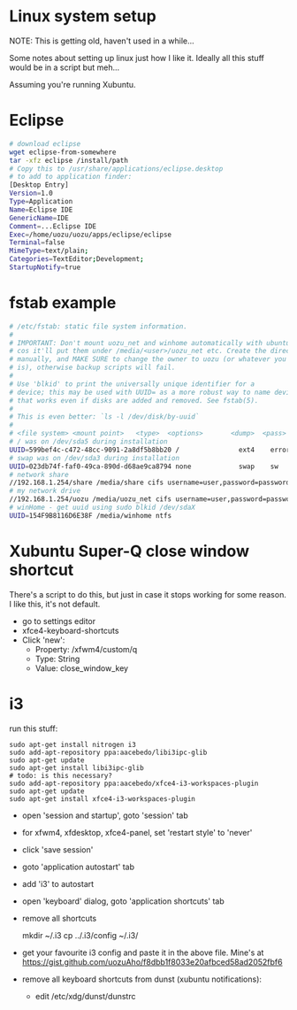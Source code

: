 Linux system setup
==================

NOTE: This is getting old, haven't used in a while...

Some notes about setting up linux just how I like it. Ideally all this
stuff would be in a script but meh...

Assuming you're running Xubuntu.

# Eclipse
```bash
# download eclipse
wget eclipse-from-somewhere
tar -xfz eclipse /install/path
# Copy this to /usr/share/applications/eclipse.desktop
# to add to application finder:
[Desktop Entry]
Version=1.0
Type=Application
Name=Eclipse IDE
GenericName=IDE
Comment=...Eclipse IDE
Exec=/home/uozu/uozu/apps/eclipse/eclipse
Terminal=false
MimeType=text/plain;
Categories=TextEditor;Development;
StartupNotify=true
```

# fstab example
```bash
# /etc/fstab: static file system information.
#
# IMPORTANT: Don't mount uozu_net and winhome automatically with ubuntu,
# cos it'll put them under /media/<user>/uozu_net etc. Create the directories
# manually, and MAKE SURE to change the owner to uozu (or whatever you username
# is), otherwise backup scripts will fail.
#
# Use 'blkid' to print the universally unique identifier for a
# device; this may be used with UUID= as a more robust way to name devices
# that works even if disks are added and removed. See fstab(5).
#
# This is even better: `ls -l /dev/disk/by-uuid`
#
# <file system> <mount point>   <type>  <options>       <dump>  <pass>
# / was on /dev/sda5 during installation
UUID=599bef4c-c472-48cc-9091-2a8df5b8bb20 /               ext4    errors=remount-ro 0       1
# swap was on /dev/sda3 during installation
UUID=023db74f-faf0-49ca-890d-d68ae9ca8794 none            swap    sw              0       0
# network share
//192.168.1.254/share /media/share cifs username=user,password=password,iocharset=utf8,sec=ntlm  0  0
# my network drive
//192.168.1.254/uozu /media/uozu_net cifs username=user,password=password,iocharset=utf8,sec=ntlm  0  0
# winHome - get uuid using sudo blkid /dev/sdaX
UUID=154F9B8116D6E38F /media/winhome ntfs
```


# Xubuntu Super-Q close window shortcut
There's a script to do this, but just in case it stops working for some reason.
I like this, it's not default.
- go to settings editor
- xfce4-keyboard-shortcuts
- Click 'new':
    + Property: /xfwm4/custom/<Super>q
    + Type: String
    + Value: close_window_key


# i3

run this stuff:

    sudo apt-get install nitrogen i3
    sudo add-apt-repository ppa:aacebedo/libi3ipc-glib
    sudo apt-get update
    sudo apt-get install libi3ipc-glib
    # todo: is this necessary?
    sudo add-apt-repository ppa:aacebedo/xfce4-i3-workspaces-plugin
    sudo apt-get update
    sudo apt-get install xfce4-i3-workspaces-plugin

- open 'session and startup', goto 'session' tab
- for xfwm4, xfdesktop, xfce4-panel, set 'restart style' to 'never'
- click 'save session'
- goto 'application autostart' tab
- add 'i3' to autostart
- open 'keyboard' dialog, goto 'application shortcuts' tab
- remove all shortcuts

    mkdir ~/.i3
    cp ../.i3/config ~/.i3/

- get your favourite i3 config and paste it in the above file. Mine's at
  https://gist.github.com/uozuAho/f8dbb1f8033e20afbced58ad2052fbf6

- remove all keyboard shortcuts from dunst (xubuntu notifications):
    + edit /etc/xdg/dunst/dunstrc
